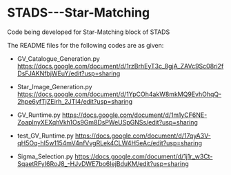 # STADS---Star-Matching
Code being developed for Star-Matching block of STADS

The README files for the following codes are as given:

*  GV_Catalogue_Generation.py
https://docs.google.com/document/d/1rzBrhEyT3c_8gjA_ZAVc9Sc08ri2fDsFJAKNfbjWEuY/edit?usp=sharing

* Star_Image_Generation.py
https://docs.google.com/document/d/1YpCOh4akW8mkMQ9EvhOhqQ-2hpe6yfTjZEirh_2JTI4/edit?usp=sharing

* GV_Runtime.py
https://docs.google.com/document/d/1m1yCF6NE-ZoapInyXEXqhVkh1Os9Gm8DsPWeUSpGNSs/edit?usp=sharing

* test_GV_Runtime.py
https://docs.google.com/document/d/17qyA3V-qH5Oq-hI5w1154mV4nfVvgRLek4CLW4H5eAc/edit?usp=sharing

* Sigma_Selection.py
https://docs.google.com/document/d/1j1r_w3Ct-SqaetRFyI6RoJ8_-HJvDWE7bo6IejBduKM/edit?usp=sharing
